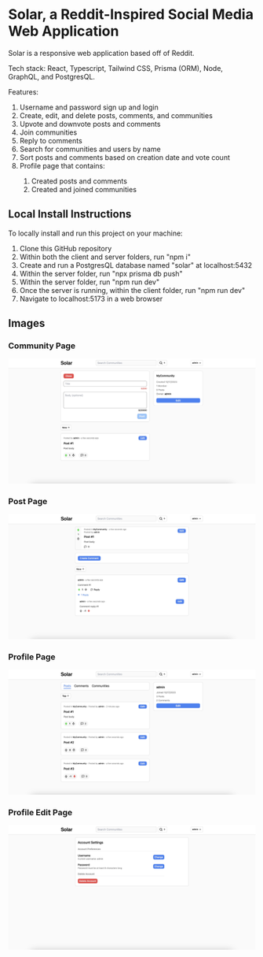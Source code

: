 <h1>Solar, a Reddit-Inspired Social Media Web Application</h1>
<p>Solar is a responsive web application based off of Reddit.</p>
<p>Tech stack: React, Typescript, Tailwind CSS, Prisma (ORM), Node, GraphQL, and PostgresQL.</p>
<p>Features:</p>
<ol>
  <li>Username and password sign up and login</li>
  <li>Create, edit, and delete posts, comments, and communities</li>
  <li>Upvote and downvote posts and comments</li>
  <li>Join communities</li>
  <li>Reply to comments</li>
  <li>Search for communities and users by name</li>
  <li>Sort posts and comments based on creation date and vote count</li>
  <li>Profile page that contains:</li>
  <ol>
    <li>Created posts and comments</li>
    <li>Created and joined communities</li>
  </ol>
</ol>

<h2>Local Install Instructions</h2>
<p>To locally install and run this project on your machine:</p>
<ol>
  <li>Clone this GitHub repository</li>
  <li>Within both the client and server folders, run "npm i"</li>
  <li>Create and run a PostgresQL database named "solar" at localhost:5432</li>
  <li>Within the server folder, run "npx prisma db push"</li>
  <li>Within the server folder, run "npm run dev"</li>
  <li>Once the server is running, within the client folder, run "npm run dev"</li>
  <li>Navigate to localhost:5173 in a web browser</li>
</ol>

<h2>Images</h2>
<h3>Community Page</h3>
<img src="images/CommunityPage.jpg" />
<h3>Post Page</h3>
<img src="images/PostPage.jpg" />
<h3>Profile Page</h3>
<img src="images/ProfilePage.jpg" />
<h3>Profile Edit Page</h3>
<img src="images/ProfileEditPage.jpg" />
